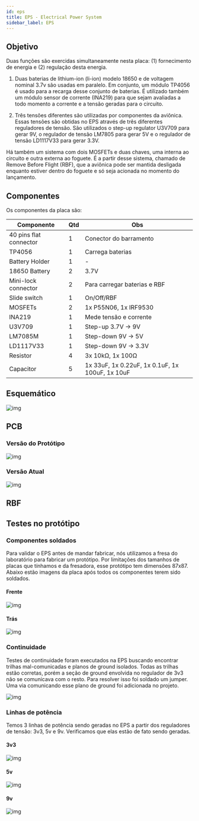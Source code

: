 ```yaml
---
id: eps
title: EPS - Electrical Power System
sidebar_label: EPS
---
```


## Objetivo
Duas funções são exercidas simultaneamente nesta placa: (1) fornecimento de energia e (2) regulação desta energia. 
    
1. Duas baterias de lithium-ion (li-ion) modelo 18650 e de voltagem nominal 3.7v são usadas em paralelo. Em conjunto, um módulo TP4056 é usado para a recarga desse conjunto de baterias. É utilizado também um módulo sensor de corrente (INA219) para que sejam avaliadas a todo momento a corrente e a tensão geradas para o circuito.
    
2. Três tensões diferentes são utilizadas por componentes da aviônica. Essas tensões são obtidas no EPS através de três diferentes reguladores de tensão. São utilizados o step-up regulator U3V709 para gerar 9V, o regulador de tensão LM7805 para gerar 5V e o regulador de tensão LD1117V33 para gerar 3.3V. 

Há também um sistema com dois MOSFETs e duas chaves, uma interna ao circuito e outra externa ao foguete. É a partir desse sistema, chamado de Remove Before Flight (RBF), que a aviônica pode ser mantida desligada enquanto estiver dentro do foguete e só seja acionada no momento do lançamento.

## Componentes
Os componentes da placa são:

|  Componente               |      Qtd      |  Obs  |
| -------------             |  -----------  |  ------ |
| 40 pins flat connector    |       1       | Conector do barramento |
| TP4056                    |       1       | Carrega baterias |
| Battery Holder            |       1       | - |
| 18650 Battery             |       2       | 3.7V |
| Mini-lock connector       |       2       | Para carregar baterias e RBF |
| Slide switch              |       1       | On/Off/RBF |
| MOSFETs                   |       2       | 1x P55N06, 1x IRF9530 |
| INA219                    |       1       | Mede tensão e corrente |
| U3V709                    |       1       | Step-up 3.7V -> 9V |
| LM7085M                   |       1       | Step-down 9V -> 5V |
| LD1117V33                 |       1       | Step-down 9V -> 3.3V |
| Resistor                  |       4       | 3x 10kΩ, 1x 100Ω |
| Capacitor                 |       5       | 1x 33uF, 1x 0.22uF, 1x 0.1uF, 1x 100uF, 1x 10uF |

## Esquemático
![img](/img/docs/aurora/hardware/eps_schem.jpg)

## PCB
### Versão do Protótipo
![img](/img/docs/aurora/hardware/eps_protpcb.png)

### Versão Atual
![img](/img/docs/aurora/hardware/eps_pcb.png)

## RBF


## Testes no protótipo
### Componentes soldados
Para validar o EPS antes de mandar fabricar, nós utilizamos a fresa do laboratório para fabricar um protótipo. Por limitações dos tamanhos de placas que tínhamos e da fresadora, esse protótipo tem dimensões 87x87. Abaixo estão imagens da placa após todos os componentes terem sido soldados.

#### Frente
![img](/img/docs/aurora/hardware/eps_protfront.jpeg)

#### Trás
![img](/img/docs/aurora/hardware/eps_protback.jpeg)

### Continuidade
Testes de continuidade foram executados na EPS buscando encontrar trilhas mal-comunicadas e planos de ground isolados. Todas as trilhas estão corretas, porém a seção de ground envolvida no regulador de 3v3 não se comunicava com o resto. Para resolver isso foi soldado um jumper. Uma via comunicando esse plano de ground foi adicionada no projeto.

![img](/img/docs/aurora/hardware/eps_jumper.jpg)

### Linhas de potência
Temos 3 linhas de potência sendo geradas no EPS a partir dos reguladores de 
tensão: 3v3, 5v e 9v. Verificamos que elas estão de fato sendo geradas.

#### 3v3
![img](/img/docs/aurora/hardware/eps_3v3.jpg)

#### 5v
![img](/img/docs/aurora/hardware/eps_5v.jpg)

#### 9v
![img](/img/docs/aurora/hardware/eps_9v.jpg)